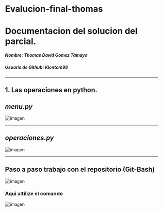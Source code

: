 # Evalucion-final-thomas
# Documentacion del solucion del parcial.
##### Nombre: Thomas David Gomez Tamayo
##### Usuario de Github: Klontom98
------- 
## 1. Las operaciones en python. 
## *menu.py*
![imagen](https://github.com/Klontom98/Evalucion-final-thomas/assets/148237143/f8d33320-5d35-43d0-9c62-a5f6cb2a5ae1)

---------

## *operaciones.py*
![imagen](https://github.com/Klontom98/Evalucion-final-thomas/assets/148237143/ba6fb940-c103-4bb2-a18f-817c1685d2e0)


------------------------------------------- 
## **Paso a paso trabajo con el repositorio (Git-Bash)**
![imagen](https://github.com/Klontom98/Evalucion-final-thomas/assets/148237143/f482a648-63f4-4d6b-b531-91e41a0d934f)

### Aqui ultilize el comando 


![imagen](https://github.com/Klontom98/Evalucion-final-thomas/assets/148237143/a1ff9cc9-98dc-4cd4-95eb-e22afa2cdf1a)


